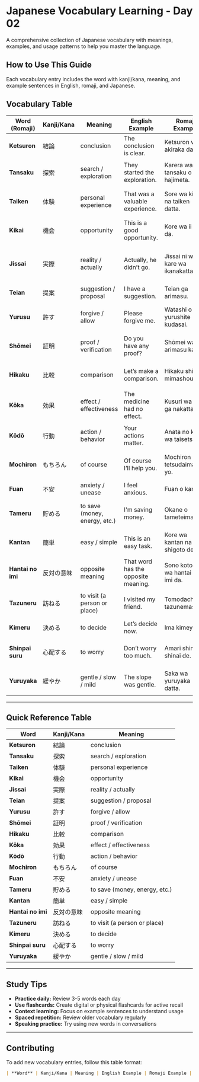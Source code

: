 # Japanese Vocabulary Learning - Day 02

A comprehensive collection of Japanese vocabulary with meanings, examples, and usage patterns to help you master the language.

## How to Use This Guide

Each vocabulary entry includes the word with kanji/kana, meaning, and example sentences in English, romaji, and Japanese.

## Vocabulary Table

| Word (Romaji) | Kanji/Kana | Meaning | English Example | Romaji Example | Japanese Example |
|---------------|------------|---------|-----------------|----------------|------------------|
| **Ketsuron** | 結論 | conclusion | The conclusion is clear. | Ketsuron wa akiraka da. | 結論は明らかだ。 |
| **Tansaku** | 探索 | search / exploration | They started the exploration. | Karera wa tansaku o hajimeta. | 彼らは探索を始めた。 |
| **Taiken** | 体験 | personal experience | That was a valuable experience. | Sore wa kichō na taiken datta. | それは貴重な体験だった。 |
| **Kikai** | 機会 | opportunity | This is a good opportunity. | Kore wa ii kikai da. | これはいい機会だ。 |
| **Jissai** | 実際 | reality / actually | Actually, he didn’t go. | Jissai ni wa kare wa ikanakatta. | 実際には彼は行かなかった。 |
| **Teian** | 提案 | suggestion / proposal | I have a suggestion. | Teian ga arimasu. | 提案があります。 |
| **Yurusu** | 許す | forgive / allow | Please forgive me. | Watashi o yurushite kudasai. | 私を許してください。 |
| **Shōmei** | 証明 | proof / verification | Do you have any proof? | Shōmei wa arimasu ka? | 証明はありますか？ |
| **Hikaku** | 比較 | comparison | Let’s make a comparison. | Hikaku shite mimashou. | 比較してみましょう。 |
| **Kōka** | 効果 | effect / effectiveness | The medicine had no effect. | Kusuri wa kōka ga nakatta. | 薬は効果がなかった。 |
| **Kōdō** | 行動 | action / behavior | Your actions matter. | Anata no kōdō wa taisetsu da. | あなたの行動は大切だ。 |
| **Mochiron** | もちろん | of course | Of course I’ll help you. | Mochiron tetsudaimasu yo. | もちろん手伝いますよ。 |
| **Fuan** | 不安 | anxiety / unease | I feel anxious. | Fuan o kanjiru. | 不安を感じる。 |
| **Tameru** | 貯める | to save (money, energy, etc.) | I'm saving money. | Okane o tameteimasu. | お金を貯めています。 |
| **Kantan** | 簡単 | easy / simple | This is an easy task. | Kore wa kantan na shigoto desu. | これは簡単な仕事です。 |
| **Hantai no imi** | 反対の意味 | opposite meaning | That word has the opposite meaning. | Sono kotoba wa hantai no imi da. | その言葉は反対の意味だ。 |
| **Tazuneru** | 訪ねる | to visit (a person or place) | I visited my friend. | Tomodachi o tazunemashita. | 友達を訪ねました。 |
| **Kimeru** | 決める | to decide | Let’s decide now. | Ima kimeyou. | 今決めよう。 |
| **Shinpai suru** | 心配する | to worry | Don’t worry too much. | Amari shinpai shinai de. | あまり心配しないで。 |
| **Yuruyaka** | 緩やか | gentle / slow / mild | The slope was gentle. | Saka wa yuruyaka datta. | 坂は緩やかだった。 |

---

## Quick Reference Table

| Word | Kanji/Kana | Meaning |
|------|------------|---------|
| **Ketsuron** | 結論 | conclusion |
| **Tansaku** | 探索 | search / exploration |
| **Taiken** | 体験 | personal experience |
| **Kikai** | 機会 | opportunity |
| **Jissai** | 実際 | reality / actually |
| **Teian** | 提案 | suggestion / proposal |
| **Yurusu** | 許す | forgive / allow |
| **Shōmei** | 証明 | proof / verification |
| **Hikaku** | 比較 | comparison |
| **Kōka** | 効果 | effect / effectiveness |
| **Kōdō** | 行動 | action / behavior |
| **Mochiron** | もちろん | of course |
| **Fuan** | 不安 | anxiety / unease |
| **Tameru** | 貯める | to save (money, energy, etc.) |
| **Kantan** | 簡単 | easy / simple |
| **Hantai no imi** | 反対の意味 | opposite meaning |
| **Tazuneru** | 訪ねる | to visit (a person or place) |
| **Kimeru** | 決める | to decide |
| **Shinpai suru** | 心配する | to worry |
| **Yuruyaka** | 緩やか | gentle / slow / mild |

---

## Study Tips

- **Practice daily:** Review 3-5 words each day
- **Use flashcards:** Create digital or physical flashcards for active recall
- **Context learning:** Focus on example sentences to understand usage
- **Spaced repetition:** Review older vocabulary regularly
- **Speaking practice:** Try using new words in conversations

---

## Contributing

To add new vocabulary entries, follow this table format:

```markdown
| **Word** | Kanji/Kana | Meaning | English Example | Romaji Example | Japanese Example |
